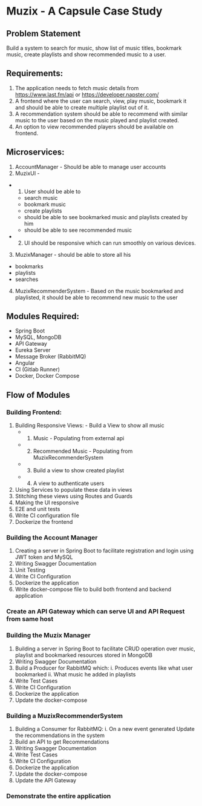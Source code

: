 # Muzix - A Capsule Case Study

## Problem Statement

Build a system to search for music, show list of music titles, bookmark music, create playlists and show recommended music to a user.

## Requirements:
1. The application needs to fetch music details from https://www.last.fm/api or https://developer.napster.com/
2. A frontend where the user can search, view, play music, bookmark it and should be able to create multiple playlist out of it.
3. A recommendation system should be able to recommend with similar music to the user based on the music played and playlist created.
4. An option to view recommended players should be available on frontend. 

## Microservices:
1. AccountManager - Should be able to manage user accounts
2. MuzixUI -
  - 1. User should be able to
      - search music
      - bookmark music
      - create playlists
      - should be able to see bookmarked music and playlists created by him
      - should be able to see recommended music
  - 2. UI should be responsive which can run smoothly on various devices.
3. MuzixManager - should be able to store all his
  - bookmarks
  - playlists
  - searches
4. MuzixRecommenderSystem - Based on the music bookmarked and playlisted, it should be able to recommend new music to the user

## Modules Required:
- Spring Boot
- MySQL, MongoDB
- API Gateway
- Eureka Server
- Message Broker (RabbitMQ)
- Angular
- CI (Gitlab Runner)
- Docker, Docker Compose


## Flow of Modules

### Building Frontend:
  1. Building Responsive Views:
    - Build a View to show all music
      - 1. Music - Populating from external api
      - 2. Recommended Music - Populating from MuzixRecommenderSystem
      - 3. Build a view to show created playlist
      - 4. A view to authenticate users
  2. Using Services to populate these data in views
  3. Stitching these views using Routes and Guards
  4. Making the UI responsive
  5. E2E and unit tests
  6. Write CI configuration file
  7. Dockerize the frontend

### Building the Account Manager
  1. Creating a server in Spring Boot to facilitate registration and login using JWT token and MySQL
  2. Writing Swagger Documentation
  3. Unit Testing
  4. Write CI Configuration
  5. Dockerize the application
  6. Write docker-compose file to build both frontend and backend application
  
### Create an API Gateway which can serve UI and API Request from same host

### Building the Muzix Manager
  1. Building a server in Spring Boot to facilitate CRUD operation over music, playlist and bookmarked resources stored in MongoDB
  2. Writing Swagger Documentation
  3. Build a Producer for RabbitMQ which:
    i. Produces events like what user bookmarked
    ii. What music he added in playlists
  4. Write Test Cases
  5. Write CI Configuration
  6. Dockerize the application
  7. Update the docker-compose

### Building a MuzixRecommenderSystem
  1. Building a Consumer for RabbitMQ:
    i. On a new event generated Update the recommendations in the system
  2. Build an API to get Recommendations
  3. Writing Swagger Documentation
  4. Write Test Cases
  5. Write CI Configuration
  6. Dockerize the application
  7. Update the docker-compose
  8. Update the API Gateway

### Demonstrate the entire application